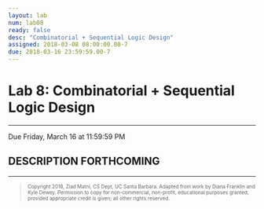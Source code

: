```yaml
---
layout: lab
num: lab08
ready: false
desc: "Combinatorial + Sequential Logic Design"
assigned: 2018-03-08 08:00:00.00-7
due: 2018-03-16 23:59:59.00-7
---
```

<h1>Lab 8: Combinatorial + Sequential Logic Design</h1>
<hr>
<p>Due Friday, March 16 at 11:59:59 PM</p>

<h2>DESCRIPTION FORTHCOMING</h2>
    
<hr>
<blockquote>
  <p><font size="1">
  Copyright 2018, Ziad Matni, CS Dept, UC Santa Barbara. Adapted from work by Diana Franklin and Kyle Dewey. Permission to copy for non-commercial, non-profit, educational purposes granted, provided appropriate credit is given;  all other rights reserved.
  </font></p>
</blockquote>
